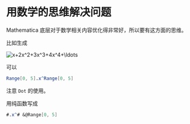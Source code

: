 # 用数学的思维解决问题

Mathematica 底层对于数学相关内容优化得非常好，所以要有这方面的思维。

比如生成

![x+2x^2+3x^3+4x^4+\ldots](http://latex.codecogs.com/svg.latex?x+2x^2+3x^3+4x^4+\ldots)

可以

```mathematica
Range[0, 5].x^Range[0, 5]
```

注意 `Dot` 的使用。

用纯函数写成

```mathematica
#.x^# &@Range[0, 5]
```